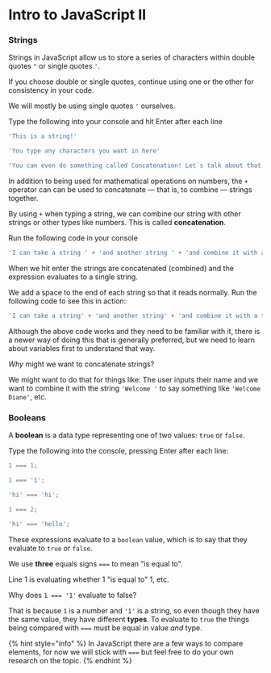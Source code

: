 # Intro to JavaScript II

### **Strings**

Strings in JavaScript allow us to store a series of characters within double quotes `"` or single quotes `'`.

If you choose double or single quotes, continue using one or the other for consistency in your code.

We will mostly be using single quotes `'` ourselves.

Type the following into your console and hit Enter after each line

```javascript
'This is a string!'

'You type any characters you want in here'

'You can even do something called Concatenation! Let´s talk about that.'
```

In addition to being used for mathematical operations on numbers, the `+` operator can can be used to concatenate — that is, to combine — strings together.

By using `+` when typing a string, we can combine our string with other strings or other types like numbers. This is called **concatenation**.

Run the following code in your console

```javascript
'I can take a string ' + 'and another string ' + 'and combine it with a third!'
```

When we hit enter the strings are concatenated \(combined\) and the expression evaluates to a single string.

We add a space to the end of each string so that it reads normally. Run the following code to see this in action:

```javascript
'I can take a string' + 'and another string' + 'and combine it with a third!'
```

Although the above code works and they need to be familiar with it, there is a newer way of doing this that is generally preferred, but we need to learn about variables first to understand that way.

_Why_ might we want to concatenate strings?

We might want to do that for things like: The user inputs their name and we want to combine it with the string `'Welcome '` to say something like `'Welcome Diane'`, etc.

### **Booleans**

A **boolean** is a data type representing one of two values: `true` or `false`.

Type the following into the console, pressing Enter after each line:

```javascript
1 === 1;

1 === '1';

'hi' === 'hi';

1 === 2;

'hi' === 'hello';
```

These expressions evaluate to a `boolean` value, which is to say that they evaluate to `true` or `false`.

We use **three** equals signs `===` to mean "is equal to".

Line 1 is evaluating whether 1 "is equal to" 1, etc.

Why does `1 === '1'` evaluate to false?

That is because `1` is a number and `'1'` is a string, so even though they have the same value, they have different **types**. To evaluate to `true` the things being compared with `===` must be equal in value _and_ type.

{% hint style="info" %}
In JavaScript there are a few ways to compare elements, for now we will stick with `===` but feel free to do your own research on the topic.
{% endhint %}

